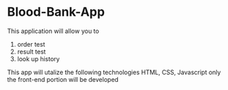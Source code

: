 # Blood-Bank-App

This application will allow you to 
1. order test
2. result test
3. look up history

This app will utalize the following technologies 
HTML, CSS, Javascript
only the front-end portion will be developed 
